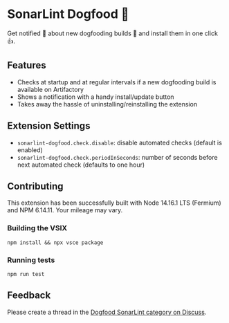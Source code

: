 # SonarLint Dogfood 🥫

Get notified 📢 about new dogfooding builds 🥫 and install them in one click 👍.

## Features

* Checks at startup and at regular intervals if a new dogfooding build is available on Artifactory
* Shows a notification with a handy install/update button
* Takes away the hassle of uninstalling/reinstalling the extension

## Extension Settings

* `sonarlint-dogfood.check.disable`: disable automated checks (default is enabled)
* `sonarlint-dogfood.check.periodInSeconds`: number of seconds before next automated check (defaults to one hour)

## Contributing

This extension has been successfully built with Node 14.16.1 LTS (Fermium) and NPM 6.14.11. Your mileage may vary.

### Building the VSIX

    npm install && npx vsce package

### Running tests

    npm run test

## Feedback

Please create a thread in the [Dogfood SonarLint category on Discuss](https://discuss.sonarsource.com/c/dogfood/sl/39).
